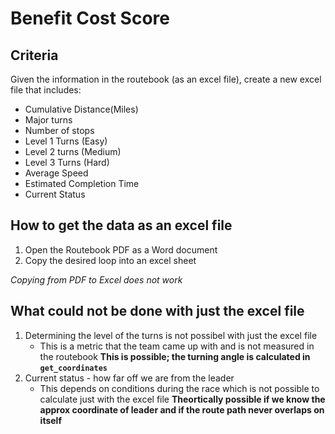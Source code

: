 # Benefit Cost Score
## Criteria
Given the information in the routebook (as an excel file), create a new excel file that includes:
* Cumulative Distance(Miles)
* Major turns
* Number of stops
* Level 1 Turns (Easy)
* Level 2 turns (Medium)
* Level 3 Turns (Hard)
* Average Speed
* Estimated Completion Time
* Current Status

## How to get the data as an excel file
1. Open the Routebook PDF as a Word document
2. Copy the desired loop into an excel sheet

*Copying from PDF to Excel does not work*

## What could not be done with just the excel file
1. Determining the level of the turns is not possibel with just the excel file
    * This is a metric that the team came up with and is not measured in the routebook **This is possible; the turning angle is calculated in `get_coordinates`**
2. Current status - how far off we are from the leader
    * This depends on conditions during the race which is not possible to calculate just with the excel file **Theortically possible if we know the approx coordinate of leader and if the route path never overlaps on itself**
